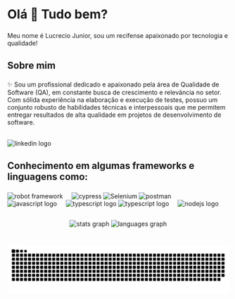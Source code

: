 <h1 align="left">Olá 👋 Tudo bem?</h1>

###

<p align="left">Meu nome é Lucrecio Junior, sou um recifense apaixonado por tecnologia e qualidade!</p>

###

<h2 align="left">Sobre mim</h2>

###

<p align="left">✨ Sou um profissional dedicado e apaixonado pela área de Qualidade de Software (QA), em constante busca de crescimento e relevância no setor. Com sólida experiência na elaboração e execução de testes, possuo um conjunto robusto de habilidades técnicas e interpessoais que me permitem entregar resultados de alta qualidade em projetos de desenvolvimento de software.</p>

<br>
<img src="https://img.shields.io/static/v1?message=LinkedIn&logo=linkedin&label=&color=0077B5&logoColor=white&labelColor=&style=for-the-badge" height="35" alt="linkedin logo"  />

###

<h2 align="left">Conhecimento em algumas frameworks e linguagens como:</h2>

###

<div align="left">
  
  <img src="https://arctouch.com/wp-content/uploads/2021/02/robot-framework-test-automation-blog-1536x864.png" height="40" alt="robot framework"  />
  <img width="12" />
  <img src="https://img.jsdelivr.com/github.com/cypress-io.png" height="40" alt="cypress"  />
  <img src="https://upload.wikimedia.org/wikipedia/commons/thumb/d/d5/Selenium_Logo.png/574px-Selenium_Logo.png" height="40" alt="Selenium"/>
  <img src="https://cdn.iconscout.com/icon/free/png-512/free-postman-3521648-2945092.png?f=webp&w=256" height="40" alt="postman"  />
  <img width="12" />
  <img src="https://cdn.jsdelivr.net/gh/devicons/devicon/icons/javascript/javascript-original.svg" height="40" alt="javascript logo"  />
  <img width="12" />
  <img src="https://cdn.jsdelivr.net/gh/devicons/devicon/icons/typescript/typescript-original.svg" height="40" alt="typescript logo"  />
  <img src="https://upload.wikimedia.org/wikipedia/commons/thumb/c/c3/Python-logo-notext.svg/115px-Python-logo-notext.svg.png" height="40" alt="typescript logo"  />
  <img width="12" />
  <img src="https://cdn.jsdelivr.net/gh/devicons/devicon/icons/nodejs/nodejs-original.svg" height="40" alt="nodejs logo"  />
  
  
</div>

###

<h2 align="left"></h2>

###

<div align="center">
  <img src="https://github-readme-stats.vercel.app/api?username=lucreciojunior&hide_title=false&hide_rank=false&show_icons=true&include_all_commits=true&count_private=true&disable_animations=false&theme=dracula&locale=en&hide_border=false" height="150" alt="stats graph"  />
  <img src="https://github-readme-stats.vercel.app/api/top-langs?username=lucreciojunior&locale=en&hide_title=false&layout=compact&card_width=320&langs_count=5&theme=dracula&hide_border=false" height="150" alt="languages graph"  />
</div>

###



###

<br clear="both">

<img src="https://raw.githubusercontent.com/lucreciojunior/lucreciojunior/output/snake.svg" alt="Snake animation" />

###
